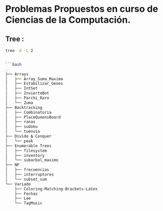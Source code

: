 # Problemas Propuestos en curso de Ciencias de la Computación.

## Tree :

```bash
tree -d -L 2


```bash
.
├── Arrays
│   ├── Array_Suma_Maxima
│   ├── Estabilizar_Genes
│   ├── IntSet
│   ├── InvierteBot
│   ├── Parchi_Raro
│   └── Zuma
├── Backtracking
│   ├── Combinatoria
│   ├── PlaceQueensBoard
│   ├── ranas
│   ├── sudoku
│   └── tuenvio
├── Divide & Conquer
│   └── peak
├── Enumerable Trees
│   ├── filesystem
│   ├── inventory
│   └── subarbol_maximo
├── NP
│   ├── frecuencias
│   ├── interruptores
│   └── subset_sum
└── Variado
    ├── Coloring-Matching-Brackets-Latex
    ├── Fechas
    ├── Lee
    └── TagMusic
```
